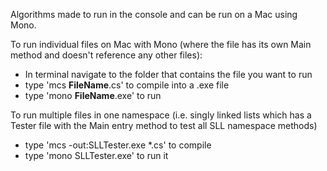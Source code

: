 Algorithms made to run in the console and can be run on a Mac using Mono.

To run individual files on Mac with Mono (where the file has its own Main method and doesn't reference any other files):
  - In terminal navigate to the folder that contains the file you want to run
  - type 'mcs ****FileName****.cs' to compile into a .exe file
  - type 'mono ****FileName****.exe' to run

To run multiple files in one namespace (i.e. singly linked lists which has a Tester file with the Main entry method to test all SLL namespace methods)
  - type 'mcs -out:SLLTester.exe *.cs' to compile 
  - type 'mono SLLTester.exe' to run it
